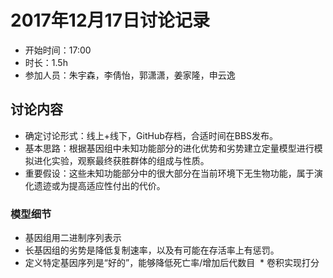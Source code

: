 # 2017年12月17日讨论记录

* 开始时间：17:00
* 时长：1.5h
* 参加人员：朱宇森，李倩怡，郭潇潇，姜家隆，申云逸

## 讨论内容

* 确定讨论形式：线上+线下，GitHub存档，合适时间在BBS发布。
* 基本思路：根据基因组中未知功能部分的进化优势和劣势建立定量模型进行模拟进化实验，观察最终获胜群体的组成与性质。
* 重要假设：这些未知功能部分中的很大部分在当前环境下无生物功能，属于演化遗迹或为提高适应性付出的代价。

### 模型细节

* 基因组用二进制序列表示
* 长基因组的劣势是降低复制速率，以及有可能在存活率上有惩罚。
* 定义特定基因序列是“好的”，能够降低死亡率/增加后代数目
  * 卷积实现打分
 
